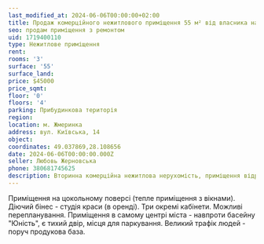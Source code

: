```yaml
---
last_modified_at: 2024-06-06T00:00:00+02:00
title: Продаж комерційного нежитлового приміщення 55 м² від власника на Київській
seo: продам приміщення з ремонтом
uid: 1719400110
type: Нежитлове приміщення
rent:
rooms: '3'
surface: '55'
surface_land:
price: $45000
price_sqmt:
floor: '0'
floors: '4'
parking: Прибудинкова територія
region:
location: м. Жмеринка
address: вул. Київська, 14
object:
coordinates: 49.037869,28.108656
date: 2024-06-06T00:00:00.000Z
seller: Любовь Жерновська
phone: 380681745625
description: Вторинна комерційна нежитлова нерухомість, приміщення відремонтоване, придатне для використання
---
```


Приміщення на цокольному поверсі (тепле приміщення з вікнами). Діючий бінес - студія краси (в оренді). Три окремі кабінети. Можливі перепланування. Приміщення в самому центрі міста - навпроти басейну "Юність", є тихий двір, місця для паркування. Великий трафік людей - поруч продукова база.
